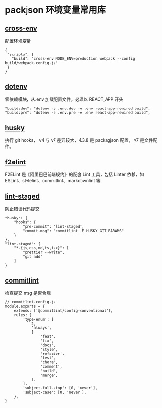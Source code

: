 # packjson 环境变量常用库

## [cross-env](https://www.npmjs.com/package/cross-env)

配置环境变量

```
{
 "scripts": {
   "build": "cross-env NODE_ENV=production webpack --config build/webpack.config.js"
 }
}
```

## [dotenv](https://www.npmjs.com/package/dotenv)

零依赖模块，从.env 加载配置文件，必须以 REACT_APP 开头

```
"build:dev": "dotenv -e .env.dev -e .env react-app-rewired build",
"build:pre": "dotenv -e .env.pre -e .env react-app-rewired build",
```

## [husky](https://www.npmjs.com/package/husky)

执行 git hooks， v4 与 v7 差异较大，4.3.8 是 packagjson 配置， v7 是文件配件。

## [f2elint](https://www.npmjs.com/package/f2elint)

F2ELint 是《阿里巴巴前端规约》的配套 Lint 工具，包括 Linter 依赖，如 ESLint、stylelint、commitlint、markdownlint 等

## [lint-staged](https://www.npmjs.com/package/lint-staged)

防止错误代码提交

```
"husky": {
    "hooks": {
        "pre-commit": "lint-staged",
        "commit-msg": "commitlint -E HUSKY_GIT_PARAMS"
    }
},
"lint-staged": {
    "*.{js,css,md,ts,tsx}": [
        "prettier --write",
        "git add"
    ]
}
```

## [commitlint](https://www.npmjs.com/package/@commitlint/cli)

检查提交 msg 是否合规

```
// commitlint.config.js
module.exports = {
	extends: ['@commitlint/config-conventional'],
	rules: {
		'type-enum': [
			2,
			'always',
			[
				'feat',
				'fix',
				'docs',
				'style',
				'refactor',
				'test',
				'chore',
				'comment',
				'build',
				'merge',
			],
		],
		'subject-full-stop': [0, 'never'],
		'subject-case': [0, 'never'],
	},
}
```
